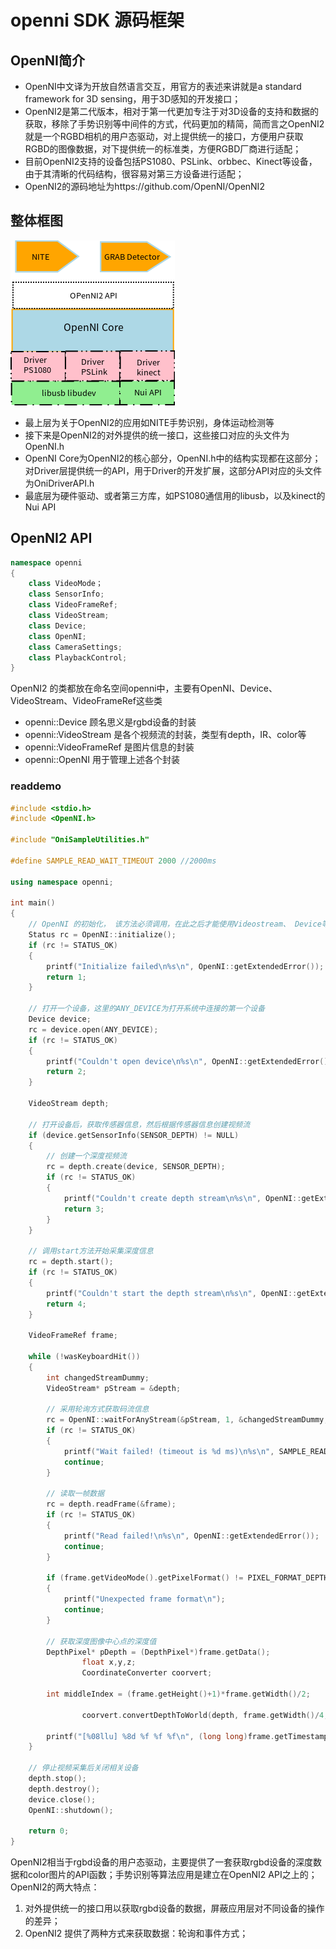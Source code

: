



# openni SDK 源码框架



## OpenNI简介



- OpenNI中文译为开放自然语言交互，用官方的表述来讲就是a standard framework for 3D sensing，用于3D感知的开发接口；
- OpenNI2是第二代版本，相对于第一代更加专注于对3D设备的支持和数据的获取，移除了手势识别等中间件的方式，代码更加的精简，简而言之OpenNI2就是一个RGBD相机的用户态驱动，对上提供统一的接口，方便用户获取RGBD的图像数据，对下提供统一的标准类，方便RGBD厂商进行适配；
- 目前OpenNI2支持的设备包括PS1080、PSLink、orbbec、Kinect等设备，由于其清晰的代码结构，很容易对第三方设备进行适配；
- OpenNI2的源码地址为https://github.com/OpenNI/OpenNI2
  



## 整体框图



![](resource/1.png)



- 最上层为关于OpenNI2的应用如NITE手势识别，身体运动检测等
- 接下来是OpenNI2的对外提供的统一接口，这些接口对应的头文件为OpenNI.h
- OpenNI Core为OpenNI2的核心部分，OpenNI.h中的结构实现都在这部分；对Driver层提供统一的API，用于Driver的开发扩展，这部分API对应的头文件为OniDriverAPI.h
- 最底层为硬件驱动、或者第三方库，如PS1080通信用的libusb，以及kinect的Nui API
  

## OpenNI2 API 

```c++
namespace openni
{
    class VideoMode；
    class SensorInfo;
    class VideoFrameRef;
    class VideoStream;
    class Device;
    class OpenNI;
    class CameraSettings;
    class PlaybackControl;
}
```



OpenNI2 的类都放在命名空间openni中，主要有OpenNI、Device、VideoStream、VideoFrameRef这些类

- openni::Device 	顾名思义是rgbd设备的封装
- openni::VideoStream     是各个视频流的封装，类型有depth，IR、color等
- openni::VideoFrameRef 是图片信息的封装
- openni::OpenNI              用于管理上述各个封装



### readdemo



```c++
#include <stdio.h>
#include <OpenNI.h>

#include "OniSampleUtilities.h"

#define SAMPLE_READ_WAIT_TIMEOUT 2000 //2000ms

using namespace openni;

int main()
{
    // OpenNI 的初始化， 该方法必须调用，在此之后才能使用Videostream、 Device等
    Status rc = OpenNI::initialize();
    if (rc != STATUS_OK)
    {
        printf("Initialize failed\n%s\n", OpenNI::getExtendedError());
        return 1;
    }

    // 打开一个设备，这里的ANY_DEVICE为打开系统中连接的第一个设备
    Device device;
    rc = device.open(ANY_DEVICE);
    if (rc != STATUS_OK)
    {
        printf("Couldn't open device\n%s\n", OpenNI::getExtendedError());
        return 2;
    }

    VideoStream depth;

    // 打开设备后，获取传感器信息，然后根据传感器信息创建视频流
    if (device.getSensorInfo(SENSOR_DEPTH) != NULL)
    {
        // 创建一个深度视频流
        rc = depth.create(device, SENSOR_DEPTH);
        if (rc != STATUS_OK)
        {
            printf("Couldn't create depth stream\n%s\n", OpenNI::getExtendedError());
            return 3;
        }
    }

    // 调用start方法开始采集深度信息
    rc = depth.start();
    if (rc != STATUS_OK)
    {
        printf("Couldn't start the depth stream\n%s\n", OpenNI::getExtendedError());
        return 4;
    }

    VideoFrameRef frame;

    while (!wasKeyboardHit())
    {
        int changedStreamDummy;
        VideoStream* pStream = &depth;

        // 采用轮询方式获取码流信息
        rc = OpenNI::waitForAnyStream(&pStream, 1, &changedStreamDummy, SAMPLE_READ_WAIT_TIMEOUT);
        if (rc != STATUS_OK)
        {
            printf("Wait failed! (timeout is %d ms)\n%s\n", SAMPLE_READ_WAIT_TIMEOUT, OpenNI::getExtendedError());
            continue;
        }

        // 读取一帧数据
        rc = depth.readFrame(&frame);
        if (rc != STATUS_OK)
        {
            printf("Read failed!\n%s\n", OpenNI::getExtendedError());
            continue;
        }

        if (frame.getVideoMode().getPixelFormat() != PIXEL_FORMAT_DEPTH_1_MM && frame.getVideoMode().getPixelFormat() != PIXEL_FORMAT_DEPTH_100_UM)
        {
            printf("Unexpected frame format\n");
            continue;
        }

        // 获取深度图像中心点的深度值
        DepthPixel* pDepth = (DepthPixel*)frame.getData();
                float x,y,z;
                CoordinateConverter coorvert; 

        int middleIndex = (frame.getHeight()+1)*frame.getWidth()/2;

                coorvert.convertDepthToWorld(depth, frame.getWidth()/4, frame.getHeight()/4, pDepth[middleIndex], &x, &y, &z);

        printf("[%08llu] %8d %f %f %f\n", (long long)frame.getTimestamp(), pDepth[middleIndex], x, y, z);
    }

    // 停止视频采集后关闭相关设备
    depth.stop();
    depth.destroy();
    device.close();
    OpenNI::shutdown();

    return 0;
}
```



OpenNI2相当于rgbd设备的用户态驱动，主要提供了一套获取rgbd设备的深度数据和color图片的API函数；手势识别等算法应用是建立在OpenNI2 API之上的；
OpenNI2的两大特点：

1. 对外提供统一的接口用以获取rgbd设备的数据，屏蔽应用层对不同设备的操作的差异；
2. OpenNI2 提供了两种方式来获取数据：轮询和事件方式；

